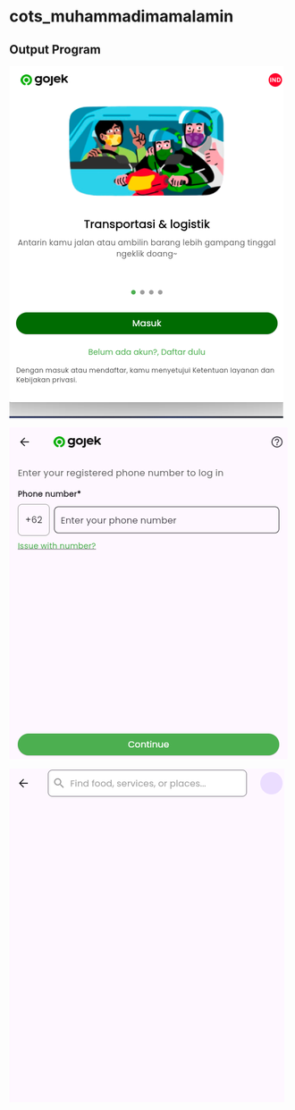 # cots_muhammadimamalamin

## Output Program

![image alt](https://github.com/imammeze/Praktikum-PPB/blob/main/cots/onboarding.png)

![image alt](https://github.com/imammeze/Praktikum-PPB/blob/main/cots/login.png)

![image alt](https://github.com/imammeze/Praktikum-PPB/blob/main/cots/home.png)